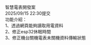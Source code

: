 智慧電表開發案<br>
2025/09/15 22:30提交<br>
功能介紹：<br>
1、透過網頁能夠讀取用電資料<br>
2、修正esp32休眠時間<br>
3、修正機台關機電表未關機資料傳輸狀態
